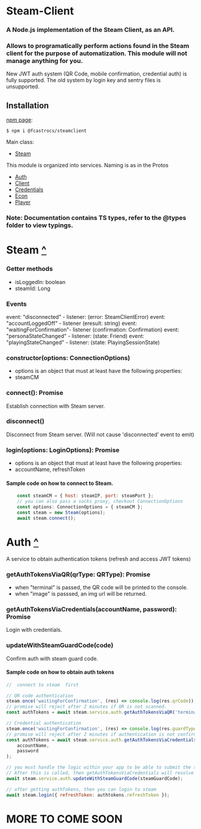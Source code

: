 # Steam-Client

### A Node.js implementation of the Steam Client, as an API.

### Allows to programatically perform actions found in the Steam client for the purpose of automatization. This module will not manage anything for you.

New JWT auth system (QR Code, mobile confirmation, credential auth) is fully supported. The old system by login key and sentry files is unsupported.

## Installation

[npm page](https://www.npmjs.com/package/@fcastrocs/steamclient):

    $ npm i @fcastrocs/steamclient

Main class:

-   [Steam](#steam-)

This module is organized into services. Naming is as in the Protos

-   [Auth](#auth-)
-   [Client](#client-)
-   [Credentials](#credentials-)
-   [Econ](#econ-)
-   [Player](#player-)

### Note: Documentation contains TS types, refer to the @types folder to view typings.

# Steam [^](#steam)

### Getter methods

-   isLoggedIn: boolean
-   steamId: Long

### Events

event: "disconnected" - listener: (error: SteamClientError)
event: "accountLoggedOff" - listener (eresult: string)
event: "waitingForConfirmation"- listener (confirmation: Confirmation)
event: "personaStateChanged" - listener: (state: Friend)
event: "playingStateChanged" - listener: (state: PlayingSessionState)

### constructor(options: ConnectionOptions)

-   options is an object that must at least have the following properties:
-   steamCM

### connect(): Promise<void>

Establish connection with Steam server.

### disconnect()

Disconnect from Steam server. (Will not cause 'disconnected' event to emit)

### login(options: LoginOptions): Promise<AccountData>

-   options is an object that must at least have the following properties:
-   accountName, refreshToken

#### Sample code on how to connect to Steam.

```js
    const steamCM = { host: steamIP, port: steamPort };
    // you can also pass a socks proxy, checkout ConnectionOptions
    const options: ConnectionOptions = { steamCM };
    const steam = new Steam(options);
    await steam.connect();
```

# Auth [^](#auth)

A service to obtain authentication tokens (refresh and access JWT tokens)

### getAuthTokensViaQR(qrType: QRType): Promise<AuthTokens>

-   when "terminal" is passed, the QR code will be printed to the console.
-   when "image" is passsed, an img url will be returned.

### getAuthTokensViaCredentials(accountName, password): Promise<AuthTokens>

Login with credentials.

### updateWithSteamGuardCode(code)

Confirm auth with steam guard code.

#### Sample code on how to obtain auth tokens

```js
//  connect to steam  first

// QR code authentication
steam.once('waitingForConfirmation', (res) => console.log(res.qrCode));
// promise will reject after 2 minutes if QR is not scanned.
const authTokens = await steam.service.auth.getAuthTokensViaQR('terminal'); // can be "image"

// Credential authentication
steam.once('waitingForConfirmation', (res) => console.log(res.guardType));
// promise will reject after 2 minutes if authentication is not confirmed.
const authTokens = await steam.service.auth.getAuthTokensViaCredentials(
    accountName,
    password
);

// you must handle the logic within your app to be able to submit the steam guard code
// After this is called, then getAuthTokensViaCredentials will resolve with authTokens.
await steam.service.auth.updateWithSteamGuardCode(steamGuardCode);

// after getting authTokens, then you can login to steam
await steam.login({ refreshToken: authtokens.refreshToken });
```

# MORE TO COME SOON
